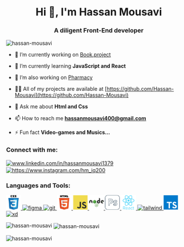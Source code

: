<h1 align="center">Hi 👋, I'm Hassan Mousavi</h1>
<h3 align="center">A diligent Front-End developer</h3>

<p align="left"> <img src="https://komarev.com/ghpvc/?username=hassan-mousavi&label=Profile%20views&color=0e75b6&style=flat" alt="hassan-mousavi" /> </p>

- 🔭 I’m currently working on [Book.project](https://github.com/Hassan-Mousavi/Book.project)

- 🌱 I’m currently learning **JavaScript and React**

- 🔭 I’m also working on [Pharmacy](https://github.com/Hassan-Mousavi/Pharmacy)

- 👨‍💻 All of my projects are available at [https://github.com/Hassan-Mousavi](https://github.com/Hassan-Mousavi)

- 💬 Ask me about **Html and Css**

- 📫 How to reach me **hassanmousavi400@gmail.com**

- ⚡ Fun fact **Video-games and Musics...**

<h3 align="left">Connect with me:</h3>
<p align="left">
<a href="https://linkedin.com/in/www.linkedin.com/in/hassanmousavi1379" target="blank"><img align="center" src="https://raw.githubusercontent.com/rahuldkjain/github-profile-readme-generator/master/src/images/icons/Social/linked-in-alt.svg" alt="www.linkedin.com/in/hassanmousavi1379" height="30" width="40" /></a>
<a href="https://instagram.com/https://www.instagram.com/hm_iq200" target="blank"><img align="center" src="https://raw.githubusercontent.com/rahuldkjain/github-profile-readme-generator/master/src/images/icons/Social/instagram.svg" alt="https://www.instagram.com/hm_iq200" height="30" width="40" /></a>
</p>

<h3 align="left">Languages and Tools:</h3>
<p align="left"> <a href="https://www.w3schools.com/css/" target="_blank" rel="noreferrer"> <img src="https://raw.githubusercontent.com/devicons/devicon/master/icons/css3/css3-original-wordmark.svg" alt="css3" width="40" height="40"/> </a> <a href="https://www.figma.com/" target="_blank" rel="noreferrer"> <img src="https://www.vectorlogo.zone/logos/figma/figma-icon.svg" alt="figma" width="40" height="40"/> </a> <a href="https://git-scm.com/" target="_blank" rel="noreferrer"> <img src="https://www.vectorlogo.zone/logos/git-scm/git-scm-icon.svg" alt="git" width="40" height="40"/> </a> <a href="https://www.w3.org/html/" target="_blank" rel="noreferrer"> <img src="https://raw.githubusercontent.com/devicons/devicon/master/icons/html5/html5-original-wordmark.svg" alt="html5" width="40" height="40"/> </a> <a href="https://developer.mozilla.org/en-US/docs/Web/JavaScript" target="_blank" rel="noreferrer"> <img src="https://raw.githubusercontent.com/devicons/devicon/master/icons/javascript/javascript-original.svg" alt="javascript" width="40" height="40"/> </a> <a href="https://nodejs.org" target="_blank" rel="noreferrer"> <img src="https://raw.githubusercontent.com/devicons/devicon/master/icons/nodejs/nodejs-original-wordmark.svg" alt="nodejs" width="40" height="40"/> </a> <a href="https://www.photoshop.com/en" target="_blank" rel="noreferrer"> <img src="https://raw.githubusercontent.com/devicons/devicon/master/icons/photoshop/photoshop-line.svg" alt="photoshop" width="40" height="40"/> </a> <a href="https://reactjs.org/" target="_blank" rel="noreferrer"> <img src="https://raw.githubusercontent.com/devicons/devicon/master/icons/react/react-original-wordmark.svg" alt="react" width="40" height="40"/> </a> <a href="https://tailwindcss.com/" target="_blank" rel="noreferrer"> <img src="https://www.vectorlogo.zone/logos/tailwindcss/tailwindcss-icon.svg" alt="tailwind" width="40" height="40"/> </a> <a href="https://www.typescriptlang.org/" target="_blank" rel="noreferrer"> <img src="https://raw.githubusercontent.com/devicons/devicon/master/icons/typescript/typescript-original.svg" alt="typescript" width="40" height="40"/> </a> <a href="https://www.adobe.com/products/xd.html" target="_blank" rel="noreferrer"> <img src="https://cdn.worldvectorlogo.com/logos/adobe-xd.svg" alt="xd" width="40" height="40"/> </a> </p>

<p><img align="left" src="https://github-readme-stats.vercel.app/api/top-langs?username=hassan-mousavi&show_icons=true&locale=en&layout=compact" alt="hassan-mousavi" /></p>

<p>&nbsp;<img align="center" src="https://github-readme-stats.vercel.app/api?username=hassan-mousavi&show_icons=true&locale=en" alt="hassan-mousavi" /></p>

<p><img align="center" src="https://github-readme-streak-stats.herokuapp.com/?user=hassan-mousavi&" alt="hassan-mousavi" /></p>

